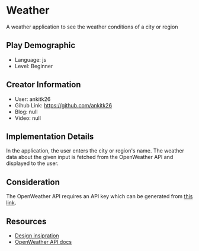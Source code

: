 # Weather

A weather application to see the weather conditions of a city or region

## Play Demographic

- Language: js
- Level: Beginner

## Creator Information

- User: ankitk26
- Gihub Link: https://github.com/ankitk26
- Blog: null
- Video: null

## Implementation Details

In the application, the user enters the city or region's name. The weather data about the given input is fetched from the OpenWeather API and displayed to the user.

## Consideration

The OpenWeather API requires an API key which can be generated from [this link](https://home.openweathermap.org/api_keys).

## Resources

- [Design insipration](https://www.pinterest.com/pin/weather-app--338544096980540108/)
- [OpenWeather API docs](https://openweathermap.org/current)
